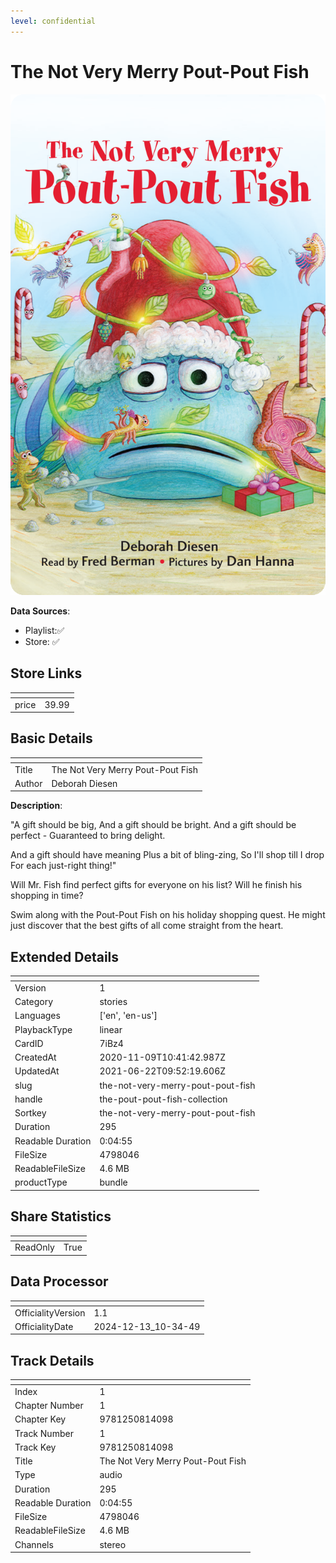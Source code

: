 ```yaml
---
level: confidential
---
```

# The Not Very Merry Pout-Pout Fish

![card_[7iBz4].png](../../img/cards/card_[7iBz4].png)

**Data Sources**: 

- Playlist:✅
- Store: ✅


## Store Links

| <!-- --> | <!-- --> |
| - | - |
| price | 39.99 |


## Basic Details

| <!-- --> | <!-- --> |
| - | - |
| Title | The Not Very Merry Pout-Pout Fish |
| Author | Deborah Diesen |

**Description**:

"A gift should be big,
And a gift should be bright.
And a gift should be perfect - 
Guaranteed to bring delight.

And a gift should have meaning
Plus a bit of bling-zing,
So I'll shop till I drop
For each just-right thing!"

Will Mr. Fish find perfect gifts for everyone on his list? Will he finish his shopping in time?

Swim along with the Pout-Pout Fish on his holiday shopping quest. He might just discover that the best gifts of all come straight from the heart.


## Extended Details

| <!-- --> | <!-- --> |
| - | - |
| Version | 1 |
| Category | stories |
| Languages | ['en', 'en-us'] |
| PlaybackType | linear |
| CardID | 7iBz4 |
| CreatedAt | 2020-11-09T10:41:42.987Z |
| UpdatedAt | 2021-06-22T09:52:19.606Z |
| slug | the-not-very-merry-pout-pout-fish |
| handle | the-pout-pout-fish-collection |
| Sortkey | the-not-very-merry-pout-pout-fish |
| Duration | 295 |
| Readable Duration | 0:04:55 |
| FileSize | 4798046 |
| ReadableFileSize | 4.6 MB |
| productType | bundle |


## Share Statistics

| <!-- --> | <!-- --> |
| - | - |
| ReadOnly | True |


## Data Processor

| <!-- --> | <!-- --> |
| - | - |
| OfficialityVersion | 1.1
| OfficialityDate | 2024-12-13_10-34-49


## Track Details

| <!-- --> | <!-- --> |
| - | - |
| Index | 1 |
| Chapter Number | 1 |
| Chapter Key | 9781250814098 |
| Track Number | 1 |
| Track Key | 9781250814098 |
| Title | The Not Very Merry Pout-Pout Fish |
| Type | audio |
| Duration | 295 |
| Readable Duration | 0:04:55 |
| FileSize | 4798046 |
| ReadableFileSize | 4.6 MB |
| Channels | stereo |

